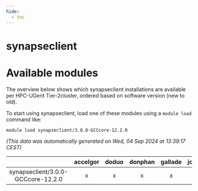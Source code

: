 ```yaml
---
hide:
  - toc
---
```


synapseclient
=============

# Available modules


The overview below shows which synapseclient installations are available per HPC-UGent Tier-2cluster, ordered based on software version (new to old).

To start using synapseclient, load one of these modules using a `module load` command like:

```shell
module load synapseclient/3.0.0-GCCcore-12.2.0
```

*(This data was automatically generated on Wed, 04 Sep 2024 at 13:39:17 CEST)*  

| |accelgor|doduo|donphan|gallade|joltik|shinx|skitty|
| :---: | :---: | :---: | :---: | :---: | :---: | :---: | :---: |
|synapseclient/3.0.0-GCCcore-12.2.0|x|x|x|x|x|-|x|
